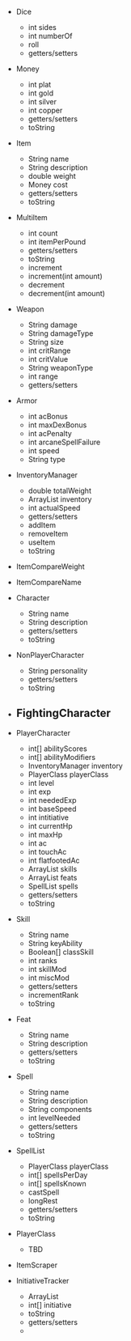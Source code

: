 + Dice
  - int sides
  - int numberOf
  
  + roll
  + getters/setters

+ Money
  - int plat
  - int gold
  - int silver
  - int copper
  
  + getters/setters
  + toString

+ Item
  - String name
  - String description
  - double weight
  - Money cost

  + getters/setters
  + toString

+ MultiItem
  - int count
  - int itemPerPound
  
  + getters/setters
  + toString
  + increment
  + increment(int amount)
  + decrement
  + decrement(int amount)
 
+ Weapon
  - String damage
  - String damageType
  - String size
  - int critRange
  - int critValue
  - String weaponType
  - int range
  
  + getters/setters
  
+ Armor
  - int acBonus
  - int maxDexBonus
  - int acPenalty
  - int arcaneSpellFailure
  - int speed
  - String type
  
+ InventoryManager
  - double totalWeight
  - ArrayList<Item> inventory
  - int actualSpeed  

  + getters/setters
  + addItem
  + removeItem
  + useItem
  + toString
  
+ ItemCompareWeight

+ ItemCompareName

+ Character
  - String name
  - String description  

  + getters/setters
  + toString

+ NonPlayerCharacter
  - String personality

  + getters/setters
  + toString  

+ FightingCharacter
  -

+ PlayerCharacter
  - int[] abilityScores
  - int[] abilityModifiers
  - InventoryManager inventory
  - PlayerClass playerClass
  - int level
  - int exp
  - int neededExp
  - int baseSpeed
  - int intitiative
  - int currentHp
  - int maxHp
  - int ac
  - int touchAc
  - int flatfootedAc
  - ArrayList<Skill> skills
  - ArrayList<Feat> feats
  - SpellList spells
  
  + getters/setters
  + toString

+ Skill
  - String name
  - String keyAbility
  - Boolean[] classSkill
  - int ranks
  - int skillMod
  - int miscMod
  
  + getters/setters
  + incrementRank
  + toString

+ Feat
  - String name
  - String description
  
  + getters/setters
  + toString

+ Spell
  - String name
  - String description
  - String components
  - int levelNeeded
  
  + getters/setters
  + toString

+ SpellList
  - PlayerClass playerClass
  - int[] spellsPerDay
  - int[] spellsKnown
  
  + castSpell
  + longRest
  + getters/setters
  + toString
  
+ PlayerClass
  - TBD

+ ItemScraper

+ InitiativeTracker
  - ArrayList<Character>
  - int[] initiative
  
  + toString
  + getters/setters
  + 